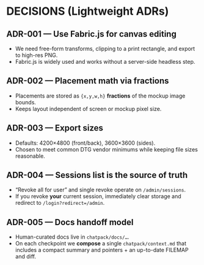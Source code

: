 # DECISIONS (Lightweight ADRs)

## ADR-001 — Use Fabric.js for canvas editing
- We need free-form transforms, clipping to a print rectangle, and export to high-res PNG.
- Fabric.js is widely used and works without a server-side headless step.

## ADR-002 — Placement math via fractions
- Placements are stored as `{x,y,w,h}` **fractions** of the mockup image bounds.
- Keeps layout independent of screen or mockup pixel size.

## ADR-003 — Export sizes
- Defaults: 4200×4800 (front/back), 3600×3600 (sides).
- Chosen to meet common DTG vendor minimums while keeping file sizes reasonable.

## ADR-004 — Sessions list is the source of truth
- “Revoke all for user” and single revoke operate on `/admin/sessions`.
- If you revoke **your** current session, immediately clear storage and redirect to `/login?redirect=/admin`.

## ADR-005 — Docs handoff model
- Human-curated docs live in `chatpack/docs/…`.
- On each checkpoint we **compose** a single `chatpack/context.md` that includes a compact summary and pointers + an up-to-date FILEMAP and diff.
